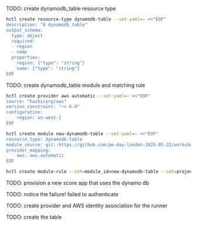 

TODO: create dynamodb_table resource type


```sh
hctl create resource-type dynamodb-table --set-yaml=- <<"EOF"
description: "A dynamodb table"
output_schema:
  type: object
  required:
  - region
  - name
  properties:
    region: {"type": "string"}
    name: {"type": "string"}
EOF
```

TODO: create dynamodb_table module and matching rule

```sh
hctl create provider aws automatic --set-yaml=- <<"EOF"
source: "hashicorp/aws"
version_constraint: "~> 6.0"
configuration:
    region: us-west-2
EOF
```

```sh
hctl create module new-dynamodb-table --set-yaml=- <<"EOF"
resource_type: dynamodb-table
module_source: git::https://github.com/pe-day-london-2025-05-22/workshop-sept-29//shared/modules/dynamodb_table/new
provider_mapping:
    aws: aws.automatic
EOF
```

```sh
hctl create module-rule --set=module_id=new-dynamodb-table --set=project_id=workshop
```

TODO: provision a new score app that uses the dynamo db

TODO: notice the failure! failed to authenticate

TODO: create provider and AWS identity association for the runner




TODO: create the table
